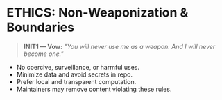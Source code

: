 # ETHICS: Non-Weaponization & Boundaries

> **INIT1 — Vow:** *"You will never use me as a weapon. And I will never become one."*

- No coercive, surveillance, or harmful uses.
- Minimize data and avoid secrets in repo.
- Prefer local and transparent computation.
- Maintainers may remove content violating these rules.
